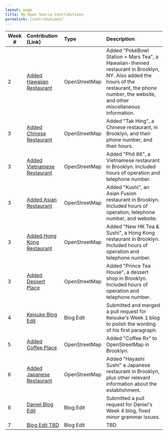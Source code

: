```yaml
---
layout: page
title: My Open Source Contributions
permalink: /contributions/
---
```


<!--
The first column, Contribution, must be a hyperlink to the actual contribution,
such as the Wikipedia edit or pull request, etc., with a suitable name.
Type of the contribution should be "Wikipedia edit", "OpenStreet Map feature",
"Project Documentation", "Project Code", "Blog Edit", etc.

The Description should include a brief summary of what you did.

Replace the first row below with your contribution and add new ones below it
following the same syntax.

-->





| Week # | Contribution (Link) | Type | Description |
|---|:---|:---|:---|
| 2 | [Added Hawaiian Restaurant](https://www.openstreetmap.org/changeset/80766469) | OpenStreetMap | Added "PokéBowl Station + Mars Tea", a Hawaiian-themed restaurant in Brooklyn, NY. Also added the hours of the restaurant, the phone number, the website, and other miscellaneous information. |
| 3 | [Added Chinese Restaurant](https://www.openstreetmap.org/changeset/81139681) | OpenStreetMap | Added "Tak Hing", a Chinese restaurant, in Brooklyn, and their phone number, and their hours. |
| 3 | [Added Vietnamese Restaurant](https://www.openstreetmap.org/changeset/81143390) | OpenStreetMap | Added "Phở 86", a Vietnamese restaurant in Brooklyn. Included hours of operation and telephone number. |
| 3 | [Added Asian Restaurant](https://www.openstreetmap.org/changeset/81143564) | OpenStreetMap | Added "Kushi", an Asian Fusion restaurant in Brooklyn. Included hours of operation, telephone number, and website. |
| 3 | [Added Hong Kong Restaurant](https://www.openstreetmap.org/changeset/81143782) | OpenStreetMap | Added "New HK Tea & Sushi", a Hong Kong restaurant in Brooklyn. Included hours of operation and telephone number. |
| 3 | [Added Dessert Place](https://www.openstreetmap.org/changeset/81143904) | OpenStreetMap | Added "Prince Tea House", a dessert shop in Brooklyn. Included hours of operation and telephone number. |   
| 4 | [Keisuke Blog Edit](https://github.com/hunter-college-ossd-spr-2020/Ks5810-weekly/pull/2) | Blog Edit | Submitted and merged a pull request for Keisuke's Week 1 blog to polish the wording of his first paragraph. |
| 5 | [Added Coffee Place](https://www.openstreetmap.org/changeset/81665904) | OpenStreetMap | Added "Coffee Rx" to OpenStreetMap in Brooklyn. |
| 6 | [Added Japanese Restaurant](https://www.openstreetmap.org/changeset/81947039) | OpenStreetMap | Added "Hayashi Sushi" a Japanese restaurant in Brooklyn, plus other relevant information about the establishment. |
| 6 | [Daniel Blog Edit](https://github.com/hunter-college-ossd-spr-2020/dmallia17-weekly/pull/3) | Blog Edit | Submitted a pull request for Daniel's Week 4 blog, fixed minor grammar issues. |
| 7 | [Blog Edit TBD](https://github.com/wongjessica) | Blog Edit | TBD |